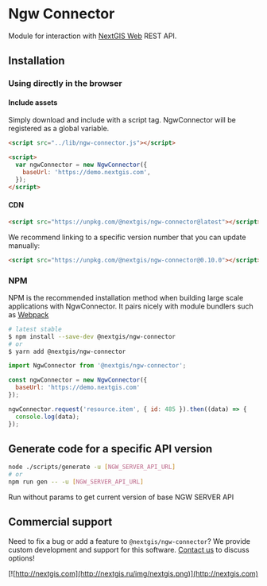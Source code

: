 # Ngw Connector

Module for interaction with [NextGIS Web](http://docs.nextgis.ru/docs_ngweb_dev/doc/developer/toc.html) REST API.

## Installation

### Using directly in the browser

#### Include assets

Simply download and include with a script tag. NgwConnector will be registered as a global variable.

```html
<script src="../lib/ngw-connector.js"></script>

<script>
  var ngwConnector = new NgwConnector({
    baseUrl: 'https://demo.nextgis.com',
  });
</script>
```

#### CDN

```html
<script src="https://unpkg.com/@nextgis/ngw-connector@latest"></script>
```

We recommend linking to a specific version number that you can update manually:

```html
<script src="https://unpkg.com/@nextgis/ngw-connector@0.10.0"></script>
```

### NPM

NPM is the recommended installation method when building large scale applications with NgwConnector. It pairs nicely with module bundlers such as [Webpack](https://webpack.js.org/)

```bash
# latest stable
$ npm install --save-dev @nextgis/ngw-connector
# or
$ yarn add @nextgis/ngw-connector
```

```js
import NgwConnector from '@nextgis/ngw-connector';

const ngwConnector = new NgwConnector({
  baseUrl: 'https://demo.nextgis.com'
});

ngwConnector.request('resource.item', { id: 485 }).then((data) => {
  console.log(data);
});

```

## Generate code for a specific API version

```bash
node ./scripts/generate -u [NGW_SERVER_API_URL]
# or
npm run gen -- -u [NGW_SERVER_API_URL]
```

Run without params to get current version of base NGW SERVER API

## Commercial support

Need to fix a bug or add a feature to `@nextgis/ngw-connector`? We provide custom development and support for this software. [Contact us](http://nextgis.com/contact/) to discuss options!

[![http://nextgis.com](http://nextgis.ru/img/nextgis.png)](http://nextgis.com)
